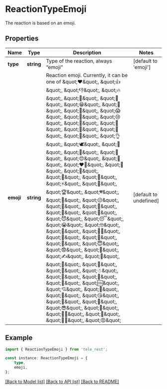 # ReactionTypeEmoji

The reaction is based on an emoji.

## Properties

Name | Type | Description | Notes
------------ | ------------- | ------------- | -------------
**type** | **string** | Type of the reaction, always “emoji” | [default to 'emoji']
**emoji** | **string** | Reaction emoji. Currently, it can be one of \&quot;❤\&quot;, \&quot;👍\&quot;, \&quot;👎\&quot;, \&quot;🔥\&quot;, \&quot;🥰\&quot;, \&quot;👏\&quot;, \&quot;😁\&quot;, \&quot;🤔\&quot;, \&quot;🤯\&quot;, \&quot;😱\&quot;, \&quot;🤬\&quot;, \&quot;😢\&quot;, \&quot;🎉\&quot;, \&quot;🤩\&quot;, \&quot;🤮\&quot;, \&quot;💩\&quot;, \&quot;🙏\&quot;, \&quot;👌\&quot;, \&quot;🕊\&quot;, \&quot;🤡\&quot;, \&quot;🥱\&quot;, \&quot;🥴\&quot;, \&quot;😍\&quot;, \&quot;🐳\&quot;, \&quot;❤‍🔥\&quot;, \&quot;🌚\&quot;, \&quot;🌭\&quot;, \&quot;💯\&quot;, \&quot;🤣\&quot;, \&quot;⚡\&quot;, \&quot;🍌\&quot;, \&quot;🏆\&quot;, \&quot;💔\&quot;, \&quot;🤨\&quot;, \&quot;😐\&quot;, \&quot;🍓\&quot;, \&quot;🍾\&quot;, \&quot;💋\&quot;, \&quot;🖕\&quot;, \&quot;😈\&quot;, \&quot;😴\&quot;, \&quot;😭\&quot;, \&quot;🤓\&quot;, \&quot;👻\&quot;, \&quot;👨‍💻\&quot;, \&quot;👀\&quot;, \&quot;🎃\&quot;, \&quot;🙈\&quot;, \&quot;😇\&quot;, \&quot;😨\&quot;, \&quot;🤝\&quot;, \&quot;✍\&quot;, \&quot;🤗\&quot;, \&quot;🫡\&quot;, \&quot;🎅\&quot;, \&quot;🎄\&quot;, \&quot;☃\&quot;, \&quot;💅\&quot;, \&quot;🤪\&quot;, \&quot;🗿\&quot;, \&quot;🆒\&quot;, \&quot;💘\&quot;, \&quot;🙉\&quot;, \&quot;🦄\&quot;, \&quot;😘\&quot;, \&quot;💊\&quot;, \&quot;🙊\&quot;, \&quot;😎\&quot;, \&quot;👾\&quot;, \&quot;🤷‍♂\&quot;, \&quot;🤷\&quot;, \&quot;🤷‍♀\&quot;, \&quot;😡\&quot; | [default to undefined]

## Example

```typescript
import { ReactionTypeEmoji } from 'tele_rest';

const instance: ReactionTypeEmoji = {
    type,
    emoji,
};
```

[[Back to Model list]](../README.md#documentation-for-models) [[Back to API list]](../README.md#documentation-for-api-endpoints) [[Back to README]](../README.md)
